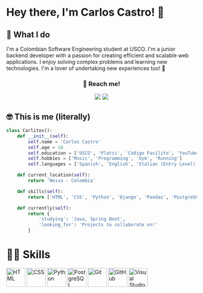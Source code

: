 # Hey there, I'm Carlos Castro! 👋

## 🌟 What I do
I'm a Colombian Software Engineering student at USCO. I'm a junior backend developer with a passion for creating efficient and scalable web applications. I enjoy solving complex problems and learning new technologies. I'm a lover of undertaking new experiences too! 🫡

<div align="center">
  <h3>📩 Reach me!</h3>
  <a href="mailto:carlosestc0911@gmail.com"><img src="https://img.shields.io/badge/Gmail-D14836?style=for-the-badge&logo=gmail&logoColor=white"></a>
  <a href="https://www.linkedin.com/in/carloscastro0911/"><img src="https://img.shields.io/badge/LinkedIn-0077B5?style=for-the-badge&logo=linkedin&logoColor=white"></a>
</div>


## 🤓 This is me (literally)

``` python
class Carlitos():
    def __init__(self):
        self.name = 'Carlos Castro'
        self.age = 18
        self.education = ['USCO', 'Platzi', 'Código Facilito', 'YouTube']
        self.hobbies = ['Music', 'Programming', 'Gym', 'Running']
        self.languages = ['Spanish', 'English', 'Italian (Entry Level)']

    def current_location(self):
        return 'Neiva - Colombia'

    def skills(self):
        return ['HTML', 'CSS', 'Python', 'Django', 'Pandas', 'PostgreSQL', 'Git & GitHub']

    def currently(self):
        return {
            'studying': 'Java, Spring Boot',
            'looking_for': 'Projects to collaborate on!'
        }
```

# 👨‍💻 Skills

<div >
	<img width="50" src="https://user-images.githubusercontent.com/25181517/192158954-f88b5814-d510-4564-b285-dff7d6400dad.png" alt="HTML" title="HTML"/>
	<img width="50" src="https://user-images.githubusercontent.com/25181517/183898674-75a4a1b1-f960-4ea9-abcb-637170a00a75.png" alt="CSS" title="CSS"/>
	<img width="50" src="https://user-images.githubusercontent.com/25181517/183423507-c056a6f9-1ba8-4312-a350-19bcbc5a8697.png" alt="Python" title="Python"/>
	<img width="50" src="https://user-images.githubusercontent.com/25181517/117208740-bfb78400-adf5-11eb-97bb-09072b6bedfc.png" alt="PostgreSQL" title="PostgreSQL"/>
	<img width="50" src="https://user-images.githubusercontent.com/25181517/192108372-f71d70ac-7ae6-4c0d-8395-51d8870c2ef0.png" alt="Git" title="Git"/>
	<img width="50" src="https://user-images.githubusercontent.com/25181517/192108374-8da61ba1-99ec-41d7-80b8-fb2f7c0a4948.png" alt="GitHub" title="GitHub"/>
	<img width="50" src="https://user-images.githubusercontent.com/25181517/192108891-d86b6220-e232-423a-bf5f-90903e6887c3.png" alt="Visual Studio Code" title="Visual Studio Code"/>
</div>
